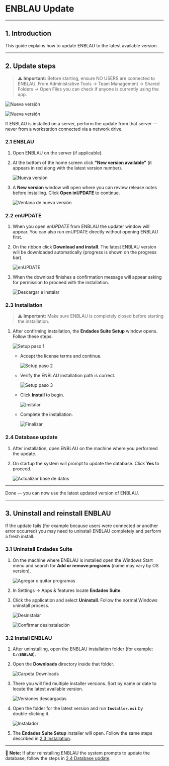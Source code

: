 # ENBLAU Update

---

## 1. Introduction

This guide explains how to update ENBLAU to the latest available version.

---

## 2. Update steps

> ⚠️ **Important:** Before starting, ensure NO USERS are connected to ENBLAU. From Administrative Tools → Team Management → Shared Folders → Open Files you can check if anyone is currently using the app.

   ![Nueva versión](Imagenes/UT_Actualizar_ENBLAU/herramientas_admin.jpg)
   
   ![Nueva versión](Imagenes/UT_Actualizar_ENBLAU/administracion_equipos.jpg)

If ENBLAU is installed on a server, perform the update from that server — never from a workstation connected via a network drive.

### 2.1 ENBLAU

1. Open ENBLAU on the server (if applicable).
2. At the bottom of the home screen click **"New version available"** (it appears in red along with the latest version number).

   ![Nueva versión](Imagenes/UT_Actualizar_ENBLAU/nueva_version.jpg)

3. A **New version** window will open where you can review release notes before installing. Click **Open inUPDATE** to continue.

   ![Ventana de nueva versión](Imagenes/UT_Actualizar_ENBLAU/nueva_version2.jpg)

### 2.2 enUPDATE

1. When you open *enUPDATE* from ENBLAU the updater window will appear. You can also run enUPDATE directly without opening ENBLAU first.
2. On the ribbon click **Download and install**. The latest ENBLAU version will be downloaded automatically (progress is shown on the progress bar).

   ![enUPDATE](Imagenes/UT_Actualizar_ENBLAU/enupdate.jpg)

3. When the download finishes a confirmation message will appear asking for permission to proceed with the installation.

   ![Descargar e instalar](Imagenes/UT_Actualizar_ENBLAU/descarga_inst.jpg)

### 2.3 Installation

> ⚠️ **Important:** Make sure ENBLAU is completely closed before starting the installation.

1. After confirming installation, the **Endades Suite Setup** window opens. Follow these steps:

     ![Setup paso 1](Imagenes/UT_Actualizar_ENBLAU/setup.jpg)

   - Accept the license terms and continue.

     ![Setup paso 2](Imagenes/UT_Actualizar_ENBLAU/setup2.jpg)

   - Verify the ENBLAU installation path is correct.

     ![Setup paso 3](Imagenes/UT_Actualizar_ENBLAU/setup3.jpg)  

   - Click **Install** to begin.

      ![Instalar](Imagenes/UT_Actualizar_ENBLAU/install.jpg)

   - Complete the installation.

     ![Finalizar](Imagenes/UT_Actualizar_ENBLAU/finish.jpg)

### 2.4 Database update

1. After installation, open ENBLAU on the machine where you performed the update.
2. On startup the system will prompt to update the database. Click **Yes** to proceed.

   ![Actualizar base de datos](Imagenes/UT_Actualizar_ENBLAU/update_db.jpg)

---

Done — you can now use the latest updated version of ENBLAU.

---


## 3. Uninstall and reinstall ENBLAU

If the update fails (for example because users were connected or another error occurred) you may need to uninstall ENBLAU completely and perform a fresh install.

### 3.1 Uninstall Endades Suite

1. On the machine where ENBLAU is installed open the Windows Start menu and search for **Add or remove programs** (name may vary by OS version).

   ![Agregar o quitar programas](Imagenes/UT_Actualizar_ENBLAU/agregar_quitar.jpg)

2. In Settings → Apps & features locate **Endades Suite**.

3. Click the application and select **Uninstall**. Follow the normal Windows uninstall process.

   ![Desinstalar](Imagenes/UT_Actualizar_ENBLAU/desinstalar.jpg)

   ![Confirmar desinstalación](Imagenes/UT_Actualizar_ENBLAU/desinstalar2.jpg)

### 3.2 Install ENBLAU

1. After uninstalling, open the ENBLAU installation folder (for example:
   **`C:\ENBLAU`**).

2. Open the **Downloads** directory inside that folder.

   ![Carpeta Downloads](Imagenes/UT_Actualizar_ENBLAU/downloads.jpg)

3. There you will find multiple installer versions. Sort by name or date to locate the latest available version.

   ![Versiones descargadas](Imagenes/UT_Actualizar_ENBLAU/version_download.jpg)

4. Open the folder for the latest version and run **`Installer.msi`** by double‑clicking it.

   ![Instalador](Imagenes/UT_Actualizar_ENBLAU/installer.jpg)

5. The **Endades Suite Setup** installer will open. Follow the same steps described in [2.3 Installation](#23-installation).

---

📌 **Note:** If after reinstalling ENBLAU the system prompts to update the database, follow the steps in [2.4 Database update](#24-database-update).
